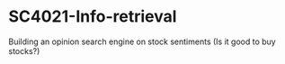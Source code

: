 # SC4021-Info-retrieval
Building an opinion search engine on stock sentiments (Is it good to buy stocks?)
